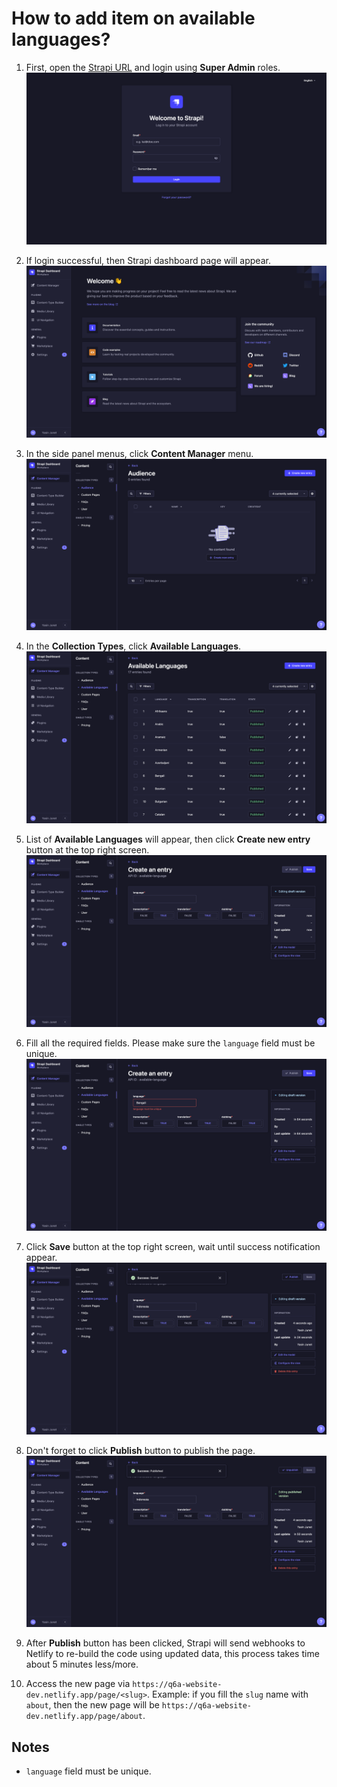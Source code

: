 # How to add item on available languages?

1. First, open the [Strapi URL](https://sea-turtle-app-33ffu.ondigitalocean.app/admin) and login using **Super Admin** roles.
   ![Strapi login page](assets/q1-1.png)

2. If login successful, then Strapi dashboard page will appear.
   ![Strapi dashboard](assets/q1-2.png)

3. In the side panel menus, click **Content Manager** menu.
   ![Content manager](assets/q1-3.png)

4. In the **Collection Types**, click **Available Languages**.
   ![Available Languages](assets/q3-1.png)

5. List of **Available Languages** will appear, then click **Create new entry** button at the top right screen.
   ![Available Languages, new entry](assets/q3-2.png)

6. Fill all the required fields. Please make sure the `language` field must be unique.
   ![Fill all required fields](assets/q3-3.png)

7. Click **Save** button at the top right screen, wait until success notification appear.
   ![Save new item](assets/q3-4.png)

8. Don't forget to click **Publish** button to publish the page.
   ![Publish the item](assets/q3-5.png)

9. After **Publish** button has been clicked, Strapi will send webhooks to Netlify to re-build the code using updated data, this process takes time about 5 minutes less/more.

10. Access the new page via `https://q6a-website-dev.netlify.app/page/<slug>`. Example: if you fill the `slug` name with `about`, then the new page will be `https://q6a-website-dev.netlify.app/page/about`.

## Notes

- `language` field must be unique.
